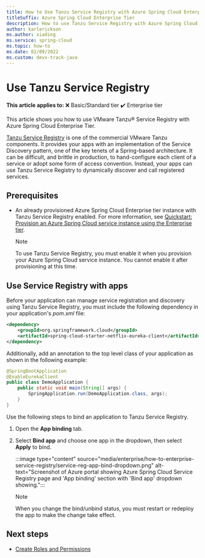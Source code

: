 ```yaml
---
title: How to Use Tanzu Service Registry with Azure Spring Cloud Enterprise Tier
titleSuffix: Azure Spring Cloud Enterprise Tier
description: How to use Tanzu Service Registry with Azure Spring Cloud Enterprise Tier.
author: karlerickson
ms.author: xiading
ms.service: spring-cloud
ms.topic: how-to
ms.date: 02/09/2022
ms.custom: devx-track-java
---
```


# Use Tanzu Service Registry

**This article applies to:** ❌ Basic/Standard tier ✔️ Enterprise tier

This article shows you how to use VMware Tanzu® Service Registry with Azure Spring Cloud Enterprise Tier.

[Tanzu Service Registry](https://docs.vmware.com/en/Spring-Cloud-Services-for-VMware-Tanzu/2.1/spring-cloud-services/GUID-service-registry-index.html) is one of the commercial VMware Tanzu components. It provides your apps with an implementation of the Service Discovery pattern, one of the key tenets of a Spring-based architecture. It can be difficult, and brittle in production, to hand-configure each client of a service or adopt some form of access convention. Instead, your apps can use Tanzu Service Registry to dynamically discover and call registered services.

## Prerequisites

- An already provisioned Azure Spring Cloud Enterprise tier instance with Tanzu Service Registry enabled. For more information, see [Quickstart: Provision an Azure Spring Cloud service instance using the Enterprise tier](quickstart-provision-service-instance-enterprise.md).

  > [!NOTE]
  > To use Tanzu Service Registry, you must enable it when you provision your Azure Spring Cloud service instance. You cannot enable it after provisioning at this time.

## Use Service Registry with apps

Before your application can manage service registration and discovery using Tanzu Service Registry, you must include the following dependency in your application's *pom.xml* file:

```xml
<dependency>
    <groupId>org.springframework.cloud</groupId>
    <artifactId>spring-cloud-starter-netflix-eureka-client</artifactId>
</dependency>
```

Additionally, add an annotation to the top level class of your application as shown in the following example:

```java
@SpringBootApplication
@EnableEurekaClient
public class DemoApplication {
    public static void main(String[] args) {
        SpringApplication.run(DemoApplication.class, args);
    }
}
```

Use the following steps to bind an application to Tanzu Service Registry.

1. Open the **App binding** tab.

1. Select **Bind app** and choose one app in the dropdown, then select **Apply** to bind.

   :::image type="content" source="media/enterprise/how-to-enterprise-service-registry/service-reg-app-bind-dropdown.png" alt-text="Screenshot of Azure portal showing Azure Spring Cloud Service Registry page and 'App binding' section with 'Bind app' dropdown showing.":::

   > [!NOTE]
   > When you change the bind/unbind status, you must restart or redeploy the app to make the change take effect.

## Next steps

- [Create Roles and Permissions](./how-to-permissions.md)
